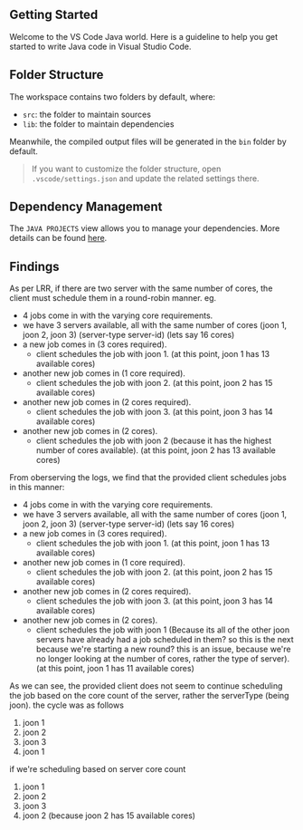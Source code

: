 ## Getting Started

Welcome to the VS Code Java world. Here is a guideline to help you get started to write Java code in Visual Studio Code.

## Folder Structure

The workspace contains two folders by default, where:

- `src`: the folder to maintain sources
- `lib`: the folder to maintain dependencies

Meanwhile, the compiled output files will be generated in the `bin` folder by default.

> If you want to customize the folder structure, open `.vscode/settings.json` and update the related settings there.

## Dependency Management

The `JAVA PROJECTS` view allows you to manage your dependencies. More details can be found [here](https://github.com/microsoft/vscode-java-dependency#manage-dependencies).


## Findings
As per LRR, if there are two server with the same number of cores, the client must schedule them in a round-robin manner. eg. 
- 4 jobs come in with the varying core requirements.
- we have 3 servers available, all with the same number of cores (joon 1, joon 2, joon 3) (server-type server-id) (lets say 16 cores)
- a new job comes in (3 cores required).
    - client schedules the job with joon 1. (at this point, joon 1 has 13 available cores)
- another new job comes in (1 core required).
    - client schedules the job with joon 2. (at this point, joon 2 has 15 available cores)
- another new job comes in (2 cores required).
    - client schedules the job with joon 3. (at this point, joon 3 has 14 available cores)
- another new job comes in (2 cores).
    - client schedules the job with joon 2 (because it has the highest number of cores available). (at this point, joon 2 has 13 available cores)

From oberserving the logs, we find that the provided client schedules jobs in this manner:
- 4 jobs come in with the varying core requirements.
- we have 3 servers available, all with the same number of cores (joon 1, joon 2, joon 3) (server-type server-id) (lets say 16 cores)
- a new job comes in (3 cores required).
    - client schedules the job with joon 1. (at this point, joon 1 has 13 available cores)
- another new job comes in (1 core required).
    - client schedules the job with joon 2. (at this point, joon 2 has 15 available cores)
- another new job comes in (2 cores required).
    - client schedules the job with joon 3. (at this point, joon 3 has 14 available cores)
- another new job comes in (2 cores).
    - client schedules the job with joon 1 (Because its all of the other joon servers have already had a job scheduled in them? so this is the next because we're starting a new round? this is an issue, because we're no longer looking at the number of cores, rather the type of server). (at this point, joon 1 has 11 available cores)

As we can see, the provided client does not seem to continue scheduling the job based on the core count of the server, rather the serverType (being joon). the cycle was as follows
1. joon 1
2. joon 2
3. joon 3
4. joon 1

if we're scheduling based on server core count
1. joon 1
2. joon 2
3. joon 3
4. joon 2 (because joon 2 has 15 available cores)
